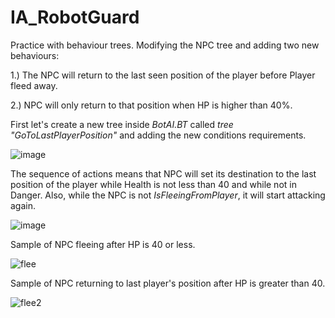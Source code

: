 # IA_RobotGuard
 
 Practice with behaviour trees. Modifying the NPC tree and adding two new behaviours:
 
 1.) The NPC will return to the last seen position of the player before Player fleed away.
 
 2.) NPC will only return to that position when HP is higher than 40%.
 
 First let's create a new tree inside _BotAI.BT_ called _tree "GoToLastPlayerPosition"_ and adding the new conditions requirements.
 
 ![image](https://user-images.githubusercontent.com/114673717/211861508-3dbaa41f-75c5-4a5b-8ad9-493e09f32005.png)
 
 The sequence of actions means that NPC will set its destination to the last position of the player while Health is not less than 40 and while not in Danger. Also, while the NPC is not _IsFleeingFromPlayer_, it will start attacking again.
 
 ![image](https://user-images.githubusercontent.com/114673717/211862308-d9eb0346-e0f4-45f3-933d-d60ead014fa8.png)

Sample of NPC fleeing after HP is 40 or less.

![flee](https://user-images.githubusercontent.com/114673717/211863404-ace91752-eef0-4d84-861c-c02d13faa1ec.gif)

Sample of NPC returning to last player's position after HP is greater than 40.

![flee2](https://user-images.githubusercontent.com/114673717/211863814-0f4c6833-519e-47b8-94dc-c16ae1e46d06.gif)
